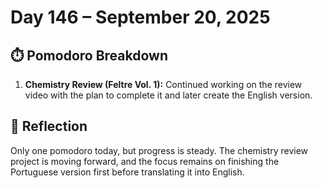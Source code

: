# Day 146 – September 20, 2025

## ⏱️ Pomodoro Breakdown

1. **Chemistry Review (Feltre Vol. 1):** Continued working on the review video with the plan to complete it and later create the English version.

## 💬 Reflection

Only one pomodoro today, but progress is steady. The chemistry review project is moving forward, and the focus remains on finishing the Portuguese version first before translating it into English.
